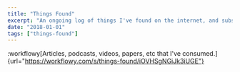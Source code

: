 ```yaml
---
title: "Things Found"
excerpt: "An ongoing log of things I've found on the internet, and subsequently consumed."
date: "2018-01-01"
tags: ["things-found"]
---
```


:workflowy[Articles, podcasts, videos, papers, etc that I've
consumed.]{url="https://workflowy.com/s/things-found/iOVHSgNGiJk3iUGE"}
